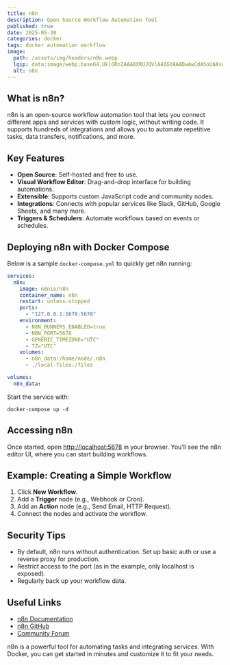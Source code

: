 ```yaml
---
title: n8n
description: Open Source Workflow Automation Tool
published: true
date: 2025-05-30
categories: docker
tags: docker automation workflow
image:
  path: /assets/img/headers/n8n.webp
  lqip: data:image/webp;base64,UklGRnIAAABXRUJQVlA4IGYAAADwAwCdASoUAAsAPpE6mEeloyKhMAgAsBIJZwDG9Ys23kOinULcQhLwAP77pjjE5W5Sl+HrtaGNTK/MNPIBQEXk6WHXS+43jGwliQwz+oSgbLgNT5xsl+yaiEOR0l62xtoQY+IAAAA=
  alt: n8n
---
```


## What is n8n?

n8n is an open-source workflow automation tool that lets you connect different apps and services with custom logic, without writing code. It supports hundreds of integrations and allows you to automate repetitive tasks, data transfers, notifications, and more.

## Key Features
- **Open Source**: Self-hosted and free to use.
- **Visual Workflow Editor**: Drag-and-drop interface for building automations.
- **Extensible**: Supports custom JavaScript code and community nodes.
- **Integrations**: Connects with popular services like Slack, GitHub, Google Sheets, and many more.
- **Triggers & Schedulers**: Automate workflows based on events or schedules.

## Deploying n8n with Docker Compose

Below is a sample `docker-compose.yml` to quickly get n8n running:

```yaml
services:
  n8n:
    image: n8nio/n8n
    container_name: n8n
    restart: unless-stopped
    ports:
      - "127.0.0.1:5678:5678"
    environment:
      - N8N_RUNNERS_ENABLED=true
      - N8N_PORT=5678
      - GENERIC_TIMEZONE="UTC"
      - TZ="UTC"
    volumes:
      - n8n_data:/home/node/.n8n
      - ./local-files:/files

volumes:
  n8n_data:
```

Start the service with:

```shell
docker-compose up -d
```

## Accessing n8n

Once started, open [http://localhost:5678](http://localhost:5678) in your browser. You’ll see the n8n editor UI, where you can start building workflows.

## Example: Creating a Simple Workflow
1. Click **New Workflow**.
2. Add a **Trigger** node (e.g., Webhook or Cron).
3. Add an **Action** node (e.g., Send Email, HTTP Request).
4. Connect the nodes and activate the workflow.

## Security Tips
- By default, n8n runs without authentication. Set up basic auth or use a reverse proxy for production.
- Restrict access to the port (as in the example, only localhost is exposed).
- Regularly back up your workflow data.

## Useful Links
- [n8n Documentation](https://docs.n8n.io/)
- [n8n GitHub](https://github.com/n8n-io/n8n)
- [Community Forum](https://community.n8n.io/)

n8n is a powerful tool for automating tasks and integrating services. With Docker, you can get started in minutes and customize it to fit your needs.
